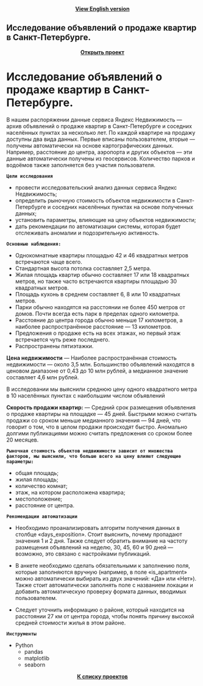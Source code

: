 <p align="center"><a href="https://github.com/lily-pogodina/Data-Analyst-Portfolio-En/tree/main/Real_estate_listings_in_st.Petersburg_sudy_en"><b>View English version</b></a></p>

## Исследование объявлений о продаже квартир в Санкт-Петербурге.
<p align="center"><a href="https://github.com/lily-pogodina/Data-Analyst-Portfolio-Ru/blob/main/Real_estate_listings_in_st.Petersburg_sudy_ru/Real_estate_listings_in_st.Petersburg_sudy_ru.ipynb"><b>Открыть проект</b></a></p>

# Исследование объявлений о продаже квартир в Санкт-Петербурге.

В нашем распоряжении данные сервиса Яндекс Недвижимость — архив объявлений о продаже квартир в Санкт-Петербурге и соседних населённых пунктах за несколько лет. По каждой квартире на продажу доступны два вида данных. Первые вписаны пользователем, вторые — получены автоматически на основе картографических данных. Например, расстояние до центра, аэропорта и других объектов — эти данные автоматически получены из геосервисов. Количество парков и водоёмов также заполняется без участия пользователя.


**`Цели исследования`**

* провести исследовательский анализ данных сервиса Яндекс Недвижимость;
* определить рыночную стоимость объектов недвижимости в Санкт-Петербурге и соседних населённых пунктах на основе полученных данных;
* установить параметры, влияющие на цену объектов недвижимости;
* дать рекомендации по автоматизации системы, которая будет отслеживать аномалии и подозрительную активность.

**`Основные наблюдения:`**

* Однокомнатные квартиры площадью 42 и 46 квадратных метров встречаются чаще всего.
* Стандартная высота потолка составляет 2,5 метра.
* Жилая площадь квартир обычно составляет 17 или 18 квадратных метров, но также часто встречаются квартиры площадью 30 квадратных метров.
* Площадь кухонь в среднем составляет 6, 8 или 10 квадратных метров.
* Парки обычно находятся на расстоянии не более 450 метров от домов. Почти всегда есть парк в пределах одного километра.
* Расстояние до центра города обычно меньше 17 километров, а наиболее распространённое расстояние — 13 километров.
* Предложения о продаже есть на всех этажах, но первый этаж встречается чуть реже последнего.
* Распространены пятиэтажки.

**Цена недвижимости** — Наиболее распространённая стоимость недвижимости — около 3,5 млн. Большинство объявлений находятся в ценовом диапазоне от 0,43 до 10 млн рублей, а медианное значение составляет 4,6 млн рублей.

В исследовании мы выяснили среднюю цену одного квадратного метра в 10 населённых пунктах с наибольшим числом объявлений 


**Скорость продажи квартир:** — Средний срок размещения объявления о продаже квартиры на площадке — 45 дней. Быстрыми можно считать продажи со сроком меньше медианного значения — 94 дней, что говорит о том, что в целом продажи происходят быстро. Аномально долгими публикациями можно считать предложения со сроком более 20 месяцев.

**`Рыночная стоимость объектов недвижимости зависит от множества факторов, мы выяснили, что больше всего на цену влияют следующие параметры:`**

* общая площадь;
* жилая площадь; 
* количество комнат;
* этаж, на котором расположена квартира;
* местоположение;
* расстояние от центра.

**`Рекомендации автоматизации`**

* Необходимо проанализировать алгоритм получения данных в столбце «days_exposition». Стоит выяснить, почему пропадают значения 1 и 2 дня. Также следует обратить внимание на частоту размещения объявлений на неделю, 30, 45, 60 и 90 дней — возможно, это связано с настройками публикаций.

* В анкете необходимо сделать обязательными к заполнению поля, которые заполняются вручную (например, в поле «is_apartment» можно автоматически выбирать из двух значений: «Да» или «Нет»). Также стоит автоматически заполнять поле с названием локации и добавить автоматическую проверку формата данных, вводимых пользователем.

* Следует уточнить информацию о районе, который находится на расстоянии 27 км от центра города, чтобы понять причину высокой средней стоимости жилья в этом районе.

**`Инструменты`**

* Python
  * pandas
  * matplotlib 
  * seaborn


<p align="center"><a href="https://github.com/lily-pogodina/Data-Analyst-Portfolio-Ru"><b>К списку проектов</b></a></p>

